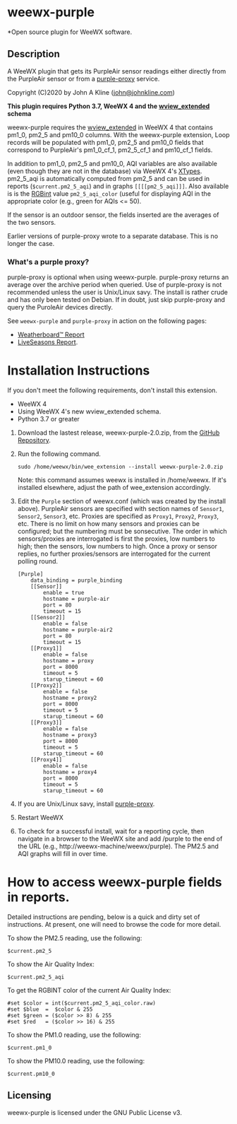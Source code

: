 # weewx-purple
*Open source plugin for WeeWX software.

## Description

A WeeWX plugin that gets its PurpleAir sensor readings either directly
from the PurpleAir sensor or from a
[purple-proxy](https://github.com/chaunceygardiner/weewx-purple) service.

Copyright (C)2020 by John A Kline (john@johnkline.com)

**This plugin requires Python 3.7, WeeWX 4 and the
[wview_extended](https://github.com/weewx/weewx/blob/master/bin/schemas/wview_extended.py)
schema**

weewx-purple requires the
[wview_extended](https://github.com/weewx/weewx/blob/master/bin/schemas/wview_extended.py)
in WeeWX 4 that contains pm1_0, pm2_5 and pm10_0 columns.  With the weewx-purple
extension, Loop records will be populated with pm1_0, pm2_5 and pm10_0 fields that
correspond to PurpleAir's pm1_0_cf_1, pm2_5_cf_1 and pm10_cf_1 fields.

In addition to pm1_0, pm2_5 and pm10_0, AQI variables are also available
(even though they are not in the database) via WeeWX 4's
[XTypes](https://github.com/weewx/weewx/wiki/WeeWX-V4-user-defined-types).
pm2_5_aqi is automatically computed from pm2_5 and can be used in reports
(`$current.pm2_5_aqi`) and in graphs `[[[[pm2_5_aqi]]]`.  Also available is
is the [RGBint](https://www.shodor.org/stella2java/rgbint.html) value
`pm2_5_aqi_color` (useful for displaying AQI in the appropriate color
(e.g., green for AQIs <= 50).

If the sensor is an outdoor sensor, the fields inserted are the averages
of the two sensors.

Earlier versions of purple-proxy wrote to a separate database.  This is no
longer the case.

### What's a purple proxy?

purple-proxy is optional when using weewx-purple.  purple-proxy
returns an average over the archive period when queried.  Use of purple-proxy
is not recommended unless the user is Unix/Linux savy.  The install is
rather crude and has only been tested on Debian.  If in doubt, just skip
purple-proxy and query the PuroleAir devices directly.

See `weewx-purple` and `purple-proxy` in action on the following pages:
* [Weatherboard&trade; Report](https://www.paloaltoweather.com/weatherboard/)
* [LiveSeasons Report](https://www.paloaltoweather.com/index.html).

# Installation Instructions

If you don't meet the following requirements, don't install this extension.
  * WeeWX 4
  * Using WeeWX 4's new wview_extended schema.
  * Python 3.7 or greater

1. Download the lastest release, weewx-purple-2.0.zip, from the
   [GitHub Repository](https://github.com/chaunceygardiner/weewx-purple).

1. Run the following command.

   `sudo /home/weewx/bin/wee_extension --install weewx-purple-2.0.zip`

   Note: this command assumes weewx is installed in /home/weewx.  If it's installed
   elsewhere, adjust the path of wee_extension accordingly.

1. Edit the `Purple` section of weewx.conf (which was created by the install
   above).  PurpleAir sensors are specified with section names of `Sensor1`,
   `Sensor2`, `Sensor3`, etc.  Proxies are specified as `Proxy1`, `Proxy2`,
   `Proxy3`, etc.  There is no limit on how many sensors and proxies can
   be configured; but the numbering must be sonsecutive.  The order in which
   sensors/proxies are interrogated is first the proxies, low numbers to high;
   then the sensors, low numbers to high.  Once a proxy or sensor replies,
   no further proxies/sensors are interrogated for the current polling round.

   ```
   [Purple]
       data_binding = purple_binding
       [[Sensor]]
           enable = true
           hostname = purple-air
           port = 80
           timeout = 15
       [[Sensor2]]
           enable = false
           hostname = purple-air2
           port = 80
           timeout = 15
       [[Proxy1]]
           enable = false
           hostname = proxy
           port = 8000
           timeout = 5
           starup_timeout = 60
       [[Proxy2]]
           enable = false
           hostname = proxy2
           port = 8000
           timeout = 5
           starup_timeout = 60
       [[Proxy3]]
           enable = false
           hostname = proxy3
           port = 8000
           timeout = 5
           starup_timeout = 60
       [[Proxy4]]
           enable = false
           hostname = proxy4
           port = 8000
           timeout = 5
           starup_timeout = 60
   ```

1. If you are Unix/Linux savy, install
   [purple-proxy](https://github.com/chaunceygardiner/purple-proxy).

1. Restart WeeWX

1. To check for a successful install, wait for a reporting cycle, then
   navigate in a browser to the WeeWX site and add /purple to the end
   of the URL (e.g., http://weewx-machine/weewx/purple).
   The PM2.5 and AQI graphs will fill in over time.

# How to access weewx-purple fields in reports.

Detailed instructions are pending, below is a quick and dirty set of instructions.
At present, one will need to browse the code for more detail.

To show the PM2.5 reading, use the following:
```
$current.pm2_5
```

To show the Air Quality Index:
```
$current.pm2_5_aqi
```

To get the RGBINT color of the current Air Quality Index:
```
#set $color = int($current.pm2_5_aqi_color.raw)
#set $blue  =  $color & 255
#set $green = ($color >> 8) & 255
#set $red   = ($color >> 16) & 255
```

To show the PM1.0 reading, use the following:
```
$current.pm1_0
```

To show the PM10.0 reading, use the following:
```
$current.pm10_0
```

## Licensing

weewx-purple is licensed under the GNU Public License v3.
